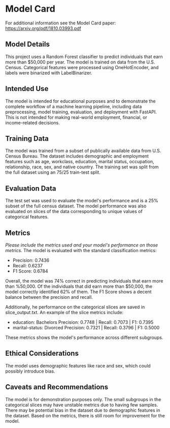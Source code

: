 # Model Card

For additional information see the Model Card paper: https://arxiv.org/pdf/1810.03993.pdf

## Model Details

This project uses a Random Forest classifier to predict individuals that earn more than $50,000 per year.
The model is trained on data from the U.S. Census. Categorical features were processed using OneHotEncoder, and labels were binarized with LabelBinarizer.

## Intended Use

The model is intended for educational purposes and to demonstrate the complete workflow of a machine learning pipeline, including data preprocessing, model training, evaluation, and deployment with FastAPI.
This is not intended for making real-world employment, financial, or income-related decisions.

## Training Data

The model was trained from a subset of publically available data from U.S. Census Bureau. 
The dataset includes demographic and employment features such as age, workclass, education, marital status, occupation, relationship, race, sex, and native country.
The training set was split from the full dataset using an 75/25 train-test split.

## Evaluation Data

The test set was used to evaluate the model's performance and is a 25% subset of the full census dataset.
The model performance was also evaluated on slices of the data corresponding to unique values of categorical features.

## Metrics
_Please include the metrics used and your model's performance on those metrics._
The model is evaluated with the standard classification metrics:
- Precision: 0.7436
- Recall: 0.6237
- F1 Score: 0.6784 

Overall, the model was 74% correct in predicting individuals that earn more than %50,000.
Of the individuals that did earn more than $50,000, the model correctly identified 62% of them.
The F1 Score shows a decent balance between the precision and recall.

Additionally, he performance on the categorical slices are saved in slice_output.txt. An example of the slice metrics include:
- education: Bachelors
    Precision: 0.7748 | Recall: 0.7073 | F1: 0.7395
- marital-status: Divorced
    Precision: 0.7321 | Recall: 0.3796 | F1: 0.5000

These metrics shows the model's performance across different subgroups.

## Ethical Considerations

The model uses demographic features like race and sex, which could possibly introduce bias.

## Caveats and Recommendations
The model is for demonstration purposes only.
The small subgroups in the categorical slices may have unstable metrics due to having few samples.
There may be potential bias in the dataset due to demographic features in the dataset.
Based on the metrics, there is still room for improvement for the model.